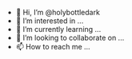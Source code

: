 - 👋 Hi, I’m @holybottledark
- 👀 I’m interested in ...
- 🌱 I’m currently learning ...
- 💞️ I’m looking to collaborate on ...
- 📫 How to reach me ...

<!---
holybottledark/holybottledark is a ✨ special ✨ repository because its `README.md` (this file) appears on your GitHub profile.
You can click the Preview link to take a look at your changes.
--->
